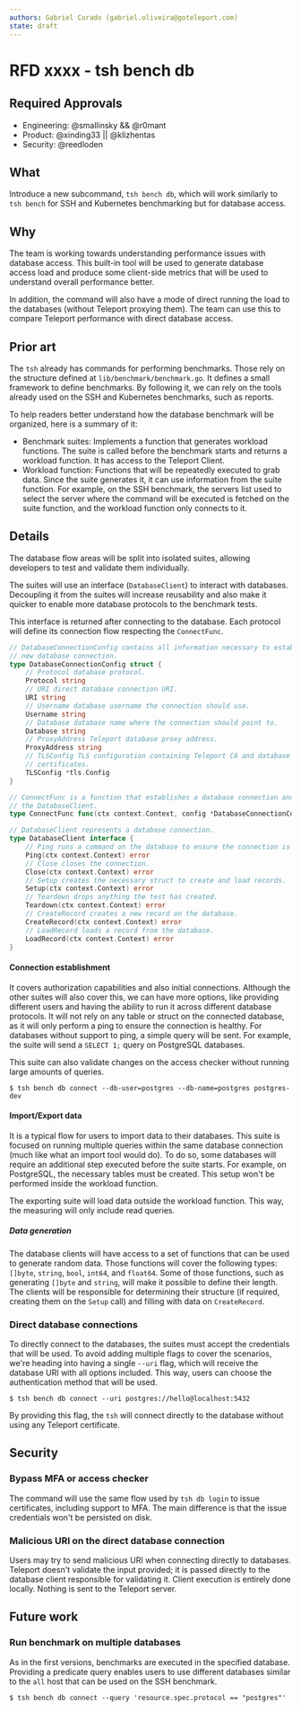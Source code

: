 ```yaml
---
authors: Gabriel Corado (gabriel.oliveira@goteleport.com)
state: draft
---
```


# RFD xxxx - tsh bench db

## Required Approvals

* Engineering: @smallinsky && @r0mant
* Product: @xinding33 || @klizhentas
* Security: @reedloden

## What
Introduce a new subcommand, `tsh bench db`, which will work similarly to
`tsh bench` for SSH and Kubernetes benchmarking but for database access.

## Why
The team is working towards understanding performance issues with database
access. This built-in tool will be used to generate database access load and
produce some client-side metrics that will be used to understand overall
performance better.

In addition, the command will also have a mode of direct running the load to the
databases (without Teleport proxying them). The team can use this to compare
Teleport performance with direct database access.

## Prior art
The `tsh` already has commands for performing benchmarks. Those rely on the
structure defined at `lib/benchmark/benchmark.go`. It defines a small framework
to define benchmarks. By following it, we can rely on the tools already used on
the SSH and Kubernetes benchmarks, such as reports.

To help readers better understand how the database benchmark will be organized,
here is a summary of it:
* Benchmark suites: Implements a function that generates workload functions.
  The suite is called before the benchmark starts and returns a workload function. It has access to the Teleport Client.
* Workload function: Functions that will be repeatedly executed to grab data.
  Since the suite generates it, it can use information from the suite function.
  For example, on the SSH benchmark, the servers list used to select the server
  where the command will be executed is fetched on the suite function, and the
  workload function only connects to it.

## Details
The database flow areas will be split into isolated suites, allowing developers
to test and validate them individually.

The suites will use an interface (`DatabaseClient`) to interact with databases.
Decoupling it from the suites will increase reusability and also make it quicker
to enable more database protocols to the benchmark tests.

This interface is returned after connecting to the database. Each protocol will
define its connection flow respecting the `ConnectFunc`.

```go
// DatabaseConnectionConfig contains all information necessary to establish a
// new database connection.
type DatabaseConnectionConfig struct {
	// Protocol database protocol.
	Protocol string
	// URI direct database connection URI.
	URI string
	// Username database username the connection should use.
	Username string
	// Database database name where the connection should point to.
	Database string
	// ProxyAddress Teleport database proxy address.
	ProxyAddress string
	// TLSConfig TLS configuration containing Teleport CA and database
	// certificates.
	TLSConfig *tls.Config
}

// ConnectFunc is a function that establishes a database connection and returns
// the DatabaseClient.
type ConnectFunc func(ctx context.Context, config *DatabaseConnectionConfig) (DatabaseClient, error)

// DatabaseClient represents a database connection.
type DatabaseClient interface {
	// Ping runs a command on the database to ensure the connection is alive.
	Ping(ctx context.Context) error
	// Close closes the connection.
	Close(ctx context.Context) error
	// Setup creates the necessary struct to create and load records.
	Setup(ctx context.Context) error
	// Teardown drops anything the test has created.
	Teardown(ctx context.Context) error
	// CreateRecord creates a new record on the database.
	CreateRecord(ctx context.Context) error
	// LoadRecord loads a record from the database.
	LoadRecord(ctx context.Context) error
}
```

#### Connection establishment
It covers authorization capabilities and also initial connections. Although the
other suites will also cover this, we can have more options, like providing
different users and having the ability to run it across different database
protocols. It will not rely on any table or struct on the connected database, as
it will only perform a ping to ensure the connection is healthy. For databases
without support to ping, a simple query will be sent. For example, the suite
will send a `SELECT 1;` query on PostgreSQL databases.

This suite can also validate changes on the access checker without running large
amounts of queries.

```code
$ tsh bench db connect --db-user=postgres --db-name=postgres postgres-dev
```

#### Import/Export data
It is a typical flow for users to import data to their databases. This suite is
focused on running multiple queries within the same database connection (much
like what an import tool would do). To do so, some databases will require an
additional step executed before the suite starts. For example, on PostgreSQL,
the necessary tables must be created. This setup won't be performed inside the
workload function.

The exporting suite will load data outside the workload function. This way, the
measuring will only include read queries.

##### Data generation
The database clients will have access to a set of functions that can be used to
generate random data. Those functions will cover the following types: `[]byte`,
`string`,  `bool`, `int64`, and `float64`. Some of those functions, such as
generating `[]byte` and `string`, will make it possible to define their length.
The clients will be responsible for determining their structure (if required,
creating them on the `Setup` call) and filling with data on `CreateRecord`.

### Direct database connections
To directly connect to the databases, the suites must accept the credentials
that will be used. To avoid adding multiple flags to cover the scenarios, we're
heading into having a single `--uri` flag, which will receive the database URI
with all options included. This way, users can choose the authentication method
that will be used.

```code
$ tsh bench db connect --uri postgres://hello@localhost:5432
```

By providing this flag, the `tsh` will connect directly to the database without
using any Teleport certificate.

## Security

### Bypass MFA or access checker
The command will use the same flow used by `tsh db login` to issue certificates,
including support to MFA. The main difference is that the issue credentials
won't be persisted on disk.

### Malicious URI on the direct database connection
Users may try to send malicious URI when connecting directly to databases.
Teleport doesn't validate the input provided; it is passed directly to the
database client responsible for validating it. Client execution is entirely
done locally. Nothing is sent to the Teleport server.

## Future work

### Run benchmark on multiple databases
As in the first versions, benchmarks are executed in the specified database.
Providing a predicate query enables users to use different databases similar
to the `all` host that can be used on the SSH benchmark.

```code
$ tsh bench db connect --query 'resource.spec.protocol == "postgres"'
```
